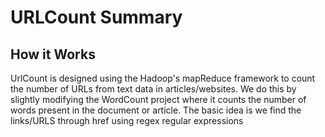 # URLCount Summary 

## How it Works

UrlCount is designed using the Hadoop's mapReduce framework to count the number of URLs from text data in articles/websites. We do this by slightly modifying the WordCount project where it counts the number of words present in the document or article. The basic idea is we find the links/URLS through href using regex regular expressions
